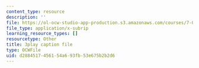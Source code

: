 ```yaml
---
content_type: resource
description: ''
file: https://ol-ocw-studio-app-production.s3.amazonaws.com/courses/7-01sc-fundamentals-of-biology-fall-2011/d2884517456154a693fb53e675b2b2d6_zQfcPQpKZUk.vtt
file_type: application/x-subrip
learning_resource_types: []
resourcetype: Other
title: 3play caption file
type: OCWFile
uid: d2884517-4561-54a6-93fb-53e675b2b2d6
---
```


